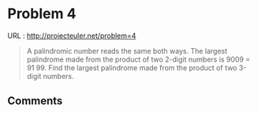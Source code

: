 # Problem 4

URL : <http://projecteuler.net/problem=4>

> A palindromic number reads the same both ways. The largest palindrome made from the product of two 2-digit numbers is 9009 = 91  99.
> Find the largest palindrome made from the product of two 3-digit numbers.

## Comments
